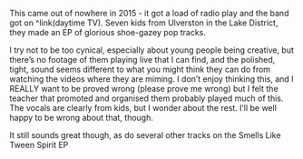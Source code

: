 This came out of nowhere in 2015 - it got a load of radio play and the band got on ^link(daytime TV).  Seven kids from Ulverston in the Lake District, they made an EP of glorious shoe-gazey pop tracks.

I try not to be too cynical, especially about young people being creative, but there’s no footage of them playing live that I can find, and the polished, tight, sound seems different to what you might think they can do from watching the videos where they are miming. I don’t enjoy thinking this, and I REALLY want to be proved wrong (please prove me wrong) but I felt the teacher that promoted and organised them probably played much of this.  The vocals are clearly from kids, but I wonder about the rest. I’ll be well happy to be wrong about that, though.

It still sounds great though, as do several other tracks on the Smells Like Tween Spirit EP
